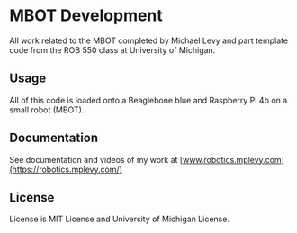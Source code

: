 # MBOT Development  
All work related to the MBOT completed by Michael Levy and part template code from the ROB 550 class at University of Michigan. 

## Usage
All of this code is loaded onto a Beaglebone blue and Raspberry Pi 4b on a small robot (MBOT). 

## Documentation
See documentation and videos of my work at [www.robotics.mplevy.com](https://robotics.mplevy.com/)

## License 
License is MIT License and University of Michigan License.
